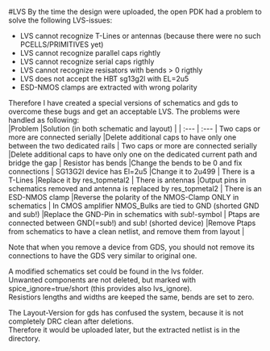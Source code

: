 #LVS
By the time the design were uploaded, the open PDK had a problem to solve the following LVS-issues:  
+ LVS cannot recognize T-Lines or antennas (because there were no such PCELLS/PRIMITIVES yet)  
+ LVS cannot recognize parallel caps rightly  
+ LVS cannot recognize serial caps rigthly  
+ LVS cannot recognize resisators with bends > 0 rigthly  
+ LVS does not accept the HBT sg13g2l with EL=2u5  
+ ESD-NMOS clamps are extracted with wrong polarity

Therefore I have created a special versions of schematics and gds to overcome these bugs and get an acceptable LVS.
The problems were handled as following:  
|Problem															|Solution (in both schematic and layout)													|
| :--- 																| :--- 																						|
Two caps or more are connected serially								|Delete additional caps to have only one between the two dedicated rails					|
Two caps or more are connected serially								|Delete additional caps to have only one on the dedicated current path and bridge the gap	|
Resistor has bends													|Change the bends to be 0 and fix connections												|
SG13G2l device has El=2u5											|Change it to 2u499																			|
There is a T-Lines													|Replace it by res_topmetal2																|
There is antennas													|Output pins in schematics removed and antenna is replaced by res_topmetal2					|
There is an ESD-NMOS clamp											|Reverse the polarity of the NMOS-Clamp ONLY in schematics									|
In CMOS amplifier NMOS_Bulks are tied to GND (shorted GND and sub!)	|Replace the GND-Pin in schematics with sub!-symbol											|
Ptaps are connected between GND(=sub!) and sub!	(shorted device)	|Remove Ptaps from schematics to have a clean netlist, and remove them from layout			|  

Note that when you remove a device from GDS, you should not remove its connections to have the GDS very similar to original one.  

A modified schematics set could be found in the lvs folder.  
Unwanted components are not deleted, but marked with spice_ignore=true/short (this provides also lvs_ignore).  
Resistiors lengths and widths are keeped the same, bends are set to zero.  

The Layout-Version for gds has confused the system, because it is not completely DRC clean after deletions.  
Therefore it would be uploaded later, but the extracted netlist is in the directory.